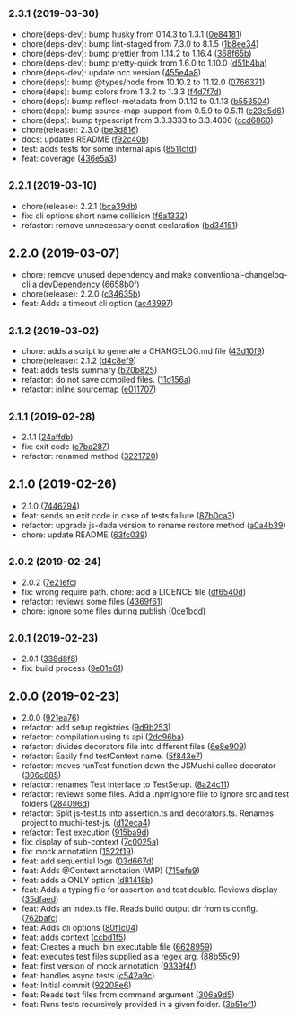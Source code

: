 ## <small>2.3.1 (2019-03-30)</small>

* chore(deps-dev): bump husky from 0.14.3 to 1.3.1 ([0e84181](https://github.com/machi1990/muchi-ts/commit/0e84181))
* chore(deps-dev): bump lint-staged from 7.3.0 to 8.1.5 ([1b8ee34](https://github.com/machi1990/muchi-ts/commit/1b8ee34))
* chore(deps-dev): bump prettier from 1.14.2 to 1.16.4 ([368f65b](https://github.com/machi1990/muchi-ts/commit/368f65b))
* chore(deps-dev): bump pretty-quick from 1.6.0 to 1.10.0 ([d51b4ba](https://github.com/machi1990/muchi-ts/commit/d51b4ba))
* chore(deps-dev): update ncc version ([455e4a8](https://github.com/machi1990/muchi-ts/commit/455e4a8))
* chore(deps): bump @types/node from 10.10.2 to 11.12.0 ([0766371](https://github.com/machi1990/muchi-ts/commit/0766371))
* chore(deps): bump colors from 1.3.2 to 1.3.3 ([f4d7f7d](https://github.com/machi1990/muchi-ts/commit/f4d7f7d))
* chore(deps): bump reflect-metadata from 0.1.12 to 0.1.13 ([b553504](https://github.com/machi1990/muchi-ts/commit/b553504))
* chore(deps): bump source-map-support from 0.5.9 to 0.5.11 ([c23e5d6](https://github.com/machi1990/muchi-ts/commit/c23e5d6))
* chore(deps): bump typescript from 3.3.3333 to 3.3.4000 ([ccd6860](https://github.com/machi1990/muchi-ts/commit/ccd6860))
* chore(release): 2.3.0 ([be3d816](https://github.com/machi1990/muchi-ts/commit/be3d816))
* docs: updates README ([f92c40b](https://github.com/machi1990/muchi-ts/commit/f92c40b))
* test: adds tests for some internal apis ([8511cfd](https://github.com/machi1990/muchi-ts/commit/8511cfd))
* feat: coverage ([436e5a3](https://github.com/machi1990/muchi-ts/commit/436e5a3))



## <small>2.2.1 (2019-03-10)</small>

* chore(release): 2.2.1 ([bca39db](https://github.com/machi1990/muchi-ts/commit/bca39db))
* fix: cli options short name collision ([f6a1332](https://github.com/machi1990/muchi-ts/commit/f6a1332))
* refactor: remove unnecessary const declaration ([bd34151](https://github.com/machi1990/muchi-ts/commit/bd34151))



## 2.2.0 (2019-03-07)

* chore: remove unused dependency and make conventional-changelog-cli a devDependency ([6658b0f](https://github.com/machi1990/muchi-ts/commit/6658b0f))
* chore(release): 2.2.0 ([c34635b](https://github.com/machi1990/muchi-ts/commit/c34635b))
* feat: Adds a timeout cli option ([ac43997](https://github.com/machi1990/muchi-ts/commit/ac43997))



## <small>2.1.2 (2019-03-02)</small>

* chore: adds a script to generate a CHANGELOG.md file ([43d10f9](https://github.com/machi1990/muchi-ts/commit/43d10f9))
* chore(release): 2.1.2 ([d4c8ef9](https://github.com/machi1990/muchi-ts/commit/d4c8ef9))
* feat: adds tests summary ([b20b825](https://github.com/machi1990/muchi-ts/commit/b20b825))
* refactor: do not save compiled files. ([11d156a](https://github.com/machi1990/muchi-ts/commit/11d156a))
* refactor: inline sourcemap ([e011707](https://github.com/machi1990/muchi-ts/commit/e011707))



## <small>2.1.1 (2019-02-28)</small>

* 2.1.1 ([24affdb](https://github.com/machi1990/muchi-ts/commit/24affdb))
* fix: exit code ([c7ba287](https://github.com/machi1990/muchi-ts/commit/c7ba287))
* refactor: renamed method ([3221720](https://github.com/machi1990/muchi-ts/commit/3221720))



## 2.1.0 (2019-02-26)

* 2.1.0 ([7446794](https://github.com/machi1990/muchi-ts/commit/7446794))
* feat: sends an exit code in case of tests failure ([87b0ca3](https://github.com/machi1990/muchi-ts/commit/87b0ca3))
* refactor: upgrade js-dada version to rename restore method ([a0a4b39](https://github.com/machi1990/muchi-ts/commit/a0a4b39))
* chore: update README ([63fc039](https://github.com/machi1990/muchi-ts/commit/63fc039))



## <small>2.0.2 (2019-02-24)</small>

* 2.0.2 ([7e21efc](https://github.com/machi1990/muchi-ts/commit/7e21efc))
* fix: wrong require path. chore: add a LICENCE file ([df6540d](https://github.com/machi1990/muchi-ts/commit/df6540d))
* refactor: reviews some files ([4369f61](https://github.com/machi1990/muchi-ts/commit/4369f61))
* chore: ignore some files during publish ([0ce1bdd](https://github.com/machi1990/muchi-ts/commit/0ce1bdd))



## <small>2.0.1 (2019-02-23)</small>

* 2.0.1 ([338d8f8](https://github.com/machi1990/muchi-ts/commit/338d8f8))
* fix: build process ([9e01e61](https://github.com/machi1990/muchi-ts/commit/9e01e61))



## 2.0.0 (2019-02-23)

* 2.0.0 ([921ea76](https://github.com/machi1990/muchi-ts/commit/921ea76))
* refactor: add setup registries ([9d9b253](https://github.com/machi1990/muchi-ts/commit/9d9b253))
* refactor: compilation using ts api ([2dc96ba](https://github.com/machi1990/muchi-ts/commit/2dc96ba))
* refactor: divides decorators file into different files ([6e8e909](https://github.com/machi1990/muchi-ts/commit/6e8e909))
* refactor: Easily find testContext name. ([5f843e7](https://github.com/machi1990/muchi-ts/commit/5f843e7))
* refactor: moves runTest function down the JSMuchi callee  decorator ([306c885](https://github.com/machi1990/muchi-ts/commit/306c885))
* refactor: renames Test interface to TestSetup. ([8a24c11](https://github.com/machi1990/muchi-ts/commit/8a24c11))
* refactor: reviews some files. Add a .npmignore file to ignore src and test folders ([284096d](https://github.com/machi1990/muchi-ts/commit/284096d))
* refactor: Split js-test.ts into assertion.ts and decorators.ts. Renames project to muchi-test-js. ([d12eca4](https://github.com/machi1990/muchi-ts/commit/d12eca4))
* refactor: Test execution ([915ba9d](https://github.com/machi1990/muchi-ts/commit/915ba9d))
* fix: display of sub-context ([7c0025a](https://github.com/machi1990/muchi-ts/commit/7c0025a))
* fix: mock annotation ([1522f19](https://github.com/machi1990/muchi-ts/commit/1522f19))
* feat: add sequential logs ([03d667d](https://github.com/machi1990/muchi-ts/commit/03d667d))
* feat: Adds @Context annotation  (WIP) ([715efe9](https://github.com/machi1990/muchi-ts/commit/715efe9))
* feat: adds a ONLY option ([d81418b](https://github.com/machi1990/muchi-ts/commit/d81418b))
* feat: Adds a typing file for assertion and test double. Reviews display ([35dfaed](https://github.com/machi1990/muchi-ts/commit/35dfaed))
* feat: Adds an index.ts file. Reads build output dir from ts config. ([762bafc](https://github.com/machi1990/muchi-ts/commit/762bafc))
* feat: Adds cli options ([80f1c04](https://github.com/machi1990/muchi-ts/commit/80f1c04))
* feat: adds context ([ccbd1f5](https://github.com/machi1990/muchi-ts/commit/ccbd1f5))
* feat: Creates a muchi bin executable file ([6628959](https://github.com/machi1990/muchi-ts/commit/6628959))
* feat: executes test files supplied as a regex arg. ([88b55c9](https://github.com/machi1990/muchi-ts/commit/88b55c9))
* feat: first version of mock annotation ([9339f4f](https://github.com/machi1990/muchi-ts/commit/9339f4f))
* feat: handles async tests ([c542a9c](https://github.com/machi1990/muchi-ts/commit/c542a9c))
* feat: Initial commit ([92208e6](https://github.com/machi1990/muchi-ts/commit/92208e6))
* feat: Reads test files from command argument ([306a9d5](https://github.com/machi1990/muchi-ts/commit/306a9d5))
* feat: Runs tests recursively provided in a given folder. ([3b51ef1](https://github.com/machi1990/muchi-ts/commit/3b51ef1))



